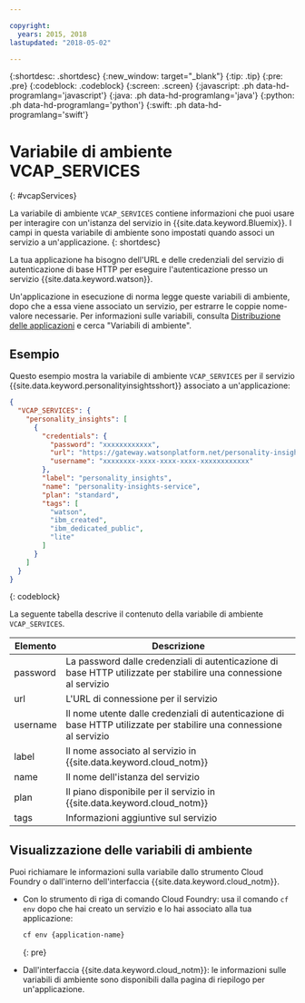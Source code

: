 ```yaml
---

copyright:
  years: 2015, 2018
lastupdated: "2018-05-02"

---
```


{:shortdesc: .shortdesc}
{:new_window: target="_blank"}
{:tip: .tip}
{:pre: .pre}
{:codeblock: .codeblock}
{:screen: .screen}
{:javascript: .ph data-hd-programlang='javascript'}
{:java: .ph data-hd-programlang='java'}
{:python: .ph data-hd-programlang='python'}
{:swift: .ph data-hd-programlang='swift'}

# Variabile di ambiente VCAP\_SERVICES
{: #vcapServices}

La variabile di ambiente `VCAP_SERVICES` contiene informazioni che puoi usare per interagire con un'istanza del servizio in {{site.data.keyword.Bluemix}}. I campi in questa variabile di ambiente sono impostati quando associ un servizio a un'applicazione.
{: shortdesc}

La tua applicazione ha bisogno dell'URL e delle credenziali del servizio di autenticazione di base HTTP per eseguire l'autenticazione presso un servizio {{site.data.keyword.watson}}.

Un'applicazione in esecuzione di norma legge queste variabili di ambiente, dopo che a essa viene associato un servizio, per estrarre le coppie nome-valore necessarie. Per informazioni sulle variabili, consulta [Distribuzione delle applicazioni](/docs/manageapps/depapps.html#app_env) e cerca "Variabili di ambiente".

## Esempio
Questo esempio mostra la variabile di ambiente `VCAP_SERVICES` per il servizio {{site.data.keyword.personalityinsightsshort}}  associato a un'applicazione:

```json
{
  "VCAP_SERVICES": {
    "personality_insights": [
      {
        "credentials": {
          "password": "xxxxxxxxxxxx",
          "url": "https://gateway.watsonplatform.net/personality-insights/api",
          "username": "xxxxxxxx-xxxx-xxxx-xxxx-xxxxxxxxxxxx"
        },
        "label": "personality_insights",
        "name": "personality-insights-service",
        "plan": "standard",
        "tags": [
          "watson",
          "ibm_created",
          "ibm_dedicated_public",
          "lite"
        ]
      }
    ]
  }
}
```
{: codeblock}

La seguente tabella descrive il contenuto della variabile di ambiente `VCAP_SERVICES`.

| Elemento | Descrizione                                                                                                         |
|----------|--------------------------------------------------------------------------------------------|
| password | La password dalle credenziali di autenticazione di base HTTP utilizzate per stabilire una connessione al servizio   |
| url      | L'URL di connessione per il servizio                                                                                |
| username | Il nome utente dalle credenziali di autenticazione di base HTTP utilizzate per stabilire una connessione al servizio|
| label    | Il nome associato al servizio in {{site.data.keyword.cloud_notm}}                                           |
| name     | Il nome dell'istanza del servizio                                                                                   |
| plan     | Il piano disponibile per il servizio in {{site.data.keyword.cloud_notm}}                                    |
| tags     | Informazioni aggiuntive sul servizio                                                                                |

## Visualizzazione delle variabili di ambiente
Puoi richiamare le informazioni sulla variabile dallo strumento Cloud Foundry o dall'interno dell'interfaccia {{site.data.keyword.cloud_notm}}.

- Con lo strumento di riga di comando Cloud Foundry: usa il comando `cf env` dopo che hai creato un servizio e lo hai associato alla tua applicazione:

    ```bash
    cf env {application-name}
    ```
    {: pre}

- Dall'interfaccia {{site.data.keyword.cloud_notm}}: le informazioni sulle variabili di ambiente sono disponibili dalla pagina di riepilogo per un'applicazione.
